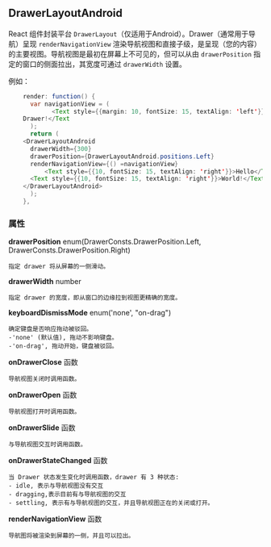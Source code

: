 ## DrawerLayoutAndroid
React 组件封装平台 `DrawerLayout`（仅适用于Android）。Drawer（通常用于导航）呈现 `renderNavigationView` 渲染导航视图和直接子级，是呈现（您的内容）的主要视图。导航视图是最初在屏幕上不可见的，但可以从由 `drawerPosition` 指定的窗口的侧面拉出，其宽度可通过 `drawerWidth` 设置。

例如：   

```java
    render: function() {      
      var navigationView = (     
       		<Text style={{margin: 10, fontSize: 15, textAlign: 'left'}}>I'm in the   
    Drawer!</Text  
      );  
      return (  
    <DrawerLayoutAndroid  
      drawerWidth={300}  
      drawerPosition={DrawerLayoutAndroid.positions.Left}  
      renderNavigationView={() =navigationView} 
    	  <Text style={{10, fontSize: 15, textAlign: 'right'}}>Hello</Text>
      <Text style={{10, fontSize: 15, textAlign: 'right'}}>World!</Text>
    </DrawerLayoutAndroid>
      );  
    },
 ```  
 
### 属性  
                        
**drawerPosition** enum(DrawerConsts.DrawerPosition.Left, DrawerConsts.DrawerPosition.Right)

    指定 drawer 将从屏幕的一侧滑动。
    
**drawerWidth** number 

    指定 drawer 的宽度，即从窗口的边缘拉到视图更精确的宽度。
**keyboardDismissMode** enum('none', "on-drag") 

    确定键盘是否响应拖动被驳回。
    -'none' (默认值), 拖动不影响键盘。
    -'on-drag', 拖动开始，键盘被驳回。

**onDrawerClose** 函数 

    导航视图关闭时调用函数。

**onDrawerOpen** 函数  

    导航视图打开时调用函数。

**onDrawerSlide** 函数  

    与导航视图交互时调用函数。

**onDrawerStateChanged** 函数 

    当 Drawer 状态发生变化时调用函数，drawer 有 3 种状态:
    - idle, 表示与导航视图没有交互
    - dragging,表示目前有与导航视图的交互 
    - settling, 表示有与导航视图的交互，并且导航视图正在的关闭或打开。

**renderNavigationView** 函数 

    导航图将被渲染到屏幕的一侧，并且可以拉出。


